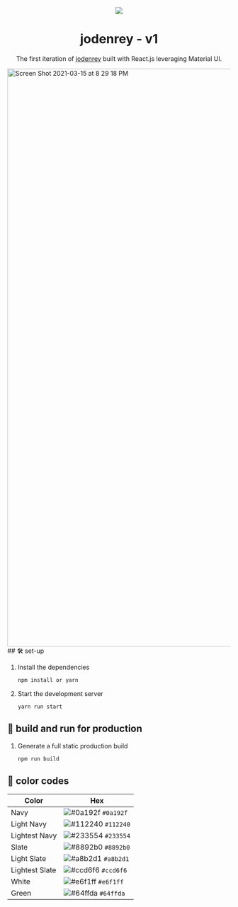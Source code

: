 <p align="center">
  <img src="https://img.icons8.com/color/48/000000/magritte.png"/>
</p>
<h1 align="center">
  jodenrey - v1
</h1>
<p align="center">
  The first iteration of <a href="https://jodenrey.netlify.app/" target="_blank">jodenrey</a> built with React.js leveraging Material UI.
</p>

<img width="1306" alt="Screen Shot 2021-03-15 at 8 29 18 PM" src="![image](https://github.com/jodenrey/JosephPortfolio/assets/73212696/215d98ea-78d2-4487-832b-6e577aa56814)">
## 🛠 set-up

1. Install the dependencies

   ```sh
   npm install or yarn
   ```

2. Start the development server

   ```sh
   yarn run start
   ```

## 🚀 build and run for production

1. Generate a full static production build

   ```sh
   npm run build
   ```


## 🎨 color codes

| Color          | Hex                                                                |
| -------------- | ------------------------------------------------------------------ |
| Navy           | ![#0a192f](https://via.placeholder.com/10/0a192f?text=+) `#0a192f` |
| Light Navy     | ![#112240](https://via.placeholder.com/10/0a192f?text=+) `#112240` |
| Lightest Navy  | ![#233554](https://via.placeholder.com/10/303C55?text=+) `#233554` |
| Slate          | ![#8892b0](https://via.placeholder.com/10/8892b0?text=+) `#8892b0` |
| Light Slate    | ![#a8b2d1](https://via.placeholder.com/10/a8b2d1?text=+) `#a8b2d1` |
| Lightest Slate | ![#ccd6f6](https://via.placeholder.com/10/ccd6f6?text=+) `#ccd6f6` |
| White          | ![#e6f1ff](https://via.placeholder.com/10/e6f1ff?text=+) `#e6f1ff` |
| Green          | ![#64ffda](https://via.placeholder.com/10/64ffda?text=+) `#64ffda` |
